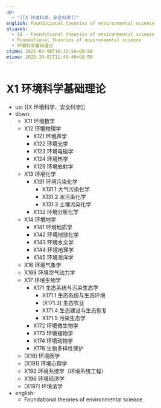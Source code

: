 ```yaml
---
up:
  - "[[X 环境科学、安全科学]]"
english: Foundational theories of environmental science
aliases:
  - X1 - Foundational theories of environmental science
  - Foundational theories of environmental science
  - 环境科学基础理论
ctime: 2025-04-06T16:33:56+08:00
mtime: 2025-10-01T11:40:48+08:00
---
```


# X1 环境科学基础理论

- up: [[X 环境科学、安全科学]]
- down:
	- X11 环境数学
	- X12 环境物理学
		- X121 环境声学
		- X122 环境光学
		- X123 环境电磁学
		- X124 环境热学
		- X125 环境放射学
	- X13 环境化学
		- X131 环境污染化学
			- X131.1 大气污染化学
			- X131.2 水污染化学
			- X131.3 土壤污染化学
		- X132 环境分析化学
	- X14 环境地学
		- X141 环境地质学
		- X142 环境地球化学
		- X143 环境水文学
		- X144 环境地理学
		- X145 环境海洋学
	- X16 环境气象学
	- X169 环境空气动力学
	- X17 环境生物学
		- X171 生态系统与污染生态学
			- X171.1 生态系统与生态环境
			- [X171.3] 生态农业
			- X171.4 生态建设与生态恢复
			- X171.5 污染生态学
		- X172 环境微生物学
		- X173 环境植物学
		- X174 环境动物学
		- X176 生物多样性保护
	- [X18] 环境医学
	- [X191] 环境心理学
	- X192 环境系统学（环境系统工程）
	- X196 环境经济学
	- [X197] 环境法学
- english:
	- Foundational theories of environmental science
